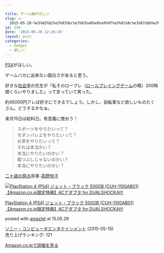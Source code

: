 ```yaml
---

title: ゲーム機がほしい
slug: >-
  2015-05-28-%e3%82%b2%e3%83%bc%e3%83%a0%e6%a9%9f%e3%81%8c%e3%81%bb%e3%81%97%e3%81%84
id: 250
date: '2015-05-28 12:26:45'
layout: post
categories:
  - Gadget
  - 欲しい
---
```


[PS4](http://d.hatena.ne.jp/keyword/PS4)がほしい。

ゲームバカに出来ない面白さがあると思う。

好きな[社会学](http://d.hatena.ne.jp/keyword/%BC%D2%B2%F1%B3%D8)の先生が「私そのロープレ（[ロールプレイングゲーム](http://d.hatena.ne.jp/keyword/%A5%ED%A1%BC%A5%EB%A5%D7%A5%EC%A5%A4%A5%F3%A5%B0%A5%B2%A1%BC%A5%E0)の略）200時間くらいやりました」って言っていて笑った。

約45000円アレば好きにできるでしょう。しかし、自転車など欲しいものたくさん。どうするかなぁ。

来月15日は給料日。有意義に使おう！

> スポーツをやりたいって？  
> モダンバレエをやりたいって？  
> お茶をやりたいって？  
> それは本当かい？  
> 本当にやりたいのかい？  
> 暇つぶしじゃないのかい？  
> 本当にやりたいのかい？

[二十歳の原点](http://d.hatena.ne.jp/keyword/%C6%F3%BD%BD%BA%D0%A4%CE%B8%B6%C5%C0)序章-[高野悦子](http://d.hatena.ne.jp/keyword/%B9%E2%CC%EE%B1%D9%BB%D2)



[![PlayStation 4 (PS4) ジェット・ブラック 500GB  (CUH-1100AB01) 【Amazon.co.jp限定特典】ACアダプタ for DUALSHOCK4付](https://cdn-ak.f.st-hatena.com/images/fotolife/p/peipeipe/20190702/20190702230926.jpg)](http://www.amazon.co.jp/exec/obidos/ASIN/B00X8ZL1YI/peipeipe-22/ref=nosim/)



[PlayStation 4 (PS4) ジェット・ブラック 500GB (CUH-1100AB01) 【Amazon.co.jp限定特典】ACアダプタ for DUALSHOCK4付](http://www.amazon.co.jp/exec/obidos/ASIN/B00X8ZL1YI/peipeipe-22/ref=nosim/)

posted with [amazlet](http://www.amazlet.com/ "amazlet") at 15.05.28



[ソニー・コンピュータエンタテインメント](http://d.hatena.ne.jp/keyword/%A5%BD%A5%CB%A1%BC%A1%A6%A5%B3%A5%F3%A5%D4%A5%E5%A1%BC%A5%BF%A5%A8%A5%F3%A5%BF%A5%C6%A5%A4%A5%F3%A5%E1%A5%F3%A5%C8) (2015-05-15)  
売り上げランキング: 121  




[Amazon.co.jpで詳細を見る](http://www.amazon.co.jp/exec/obidos/ASIN/B00X8ZL1YI/peipeipe-22/ref=nosim/)





